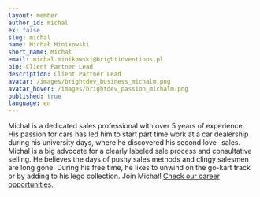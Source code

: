 ```yaml
---
layout: member
author_id: michal
ex: false
slug: michal
name: Michał Minikowski
short_name: Michał
email: michal.minikowski@brightinventions.pl
bio: Client Partner Lead
description: Client Partner Lead
avatar: /images/brightdev_business_michalm.png
avatar_hover: /images/brightdev_passion_michalm.png
published: true
language: en
---
```

Michal is a dedicated sales professional with over 5 years of experience. His passion for cars has led him to start part time work at a car dealership during his university days, where he discovered his second love- sales. Michal is a big advocate for a clearly labeled sale process and consultative selling. He believes the days of pushy sales methods and clingy salesmen are long gone. During his free time, he likes to unwind on the go-kart track or by adding to his lego collection. Join Michał! [Check our career opportunities](https://brightinventions.pl/career).